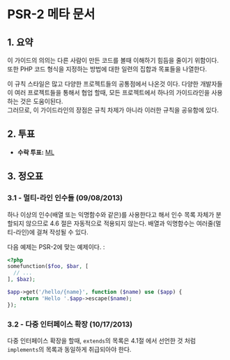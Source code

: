 # PSR-2 메타 문서

## 1. 요약

이 가이드의 의의는 다른 사람이 만든 코드를 볼때 이해하기 힘듬을 줄이기 위함이다.  
또한 PHP 코드 형식을 지정하는 방법에 대한 일련의 집합과 목표들을 나열한다.
  
이 규칙 스타일은 많고 다양한 프로젝트들의 공통점에서 나온것 이다.
다양한 개발자들이 여러 프로젝트들을 통해서 협업 할때, 모든 프로젝트에서 하나의 가이드라인을 사용하는 것은 도움이된다.  
그러므로, 이 가이드라인의 장점은 규칙 차제가 아니라 이러한 규칙을 공유함에 있다.

## 2. 투표

- **수락 투표:** [ML](https://groups.google.com/d/msg/php-fig/c-QVvnZdMQ0/TdDMdzKFpdIJ)

## 3. 정오표

### 3.1 - 멀티-라인 인수들 (09/08/2013)

하나 이상의 인수(배열 또는 익명함수와 같은)를 사용한다고 해서 인수 목록 자체가 분할되지 않으므로 4.6 절은 자동적으로 적용되지 않는다.
배열과 익명함수는 여러줄(멀티-라인)에 걸쳐 작성될 수 있다.

다음 예제는 PSR-2에 맞는 예제이다. :

~~~php
<?php
somefunction($foo, $bar, [
  // ...
], $baz);

$app->get('/hello/{name}', function ($name) use ($app) {
    return 'Hello '.$app->escape($name);
});
~~~

### 3.2 - 다중 인터페이스 확장 (10/17/2013)

다중 인터페이스 확장을 할때, `extends`의 목록은 4.1절 에서 선언한 것 처럼 `implements`의 목록과 동일하게 취급되아야 한다.
